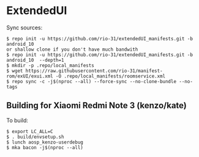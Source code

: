 # ExtendedUI #

<p align="center">
<a ="https://raw.githubusercontent.com/Extended-UI/android_manifest/android_10/ExtendedUI-banner.jpg">
</p>

Sync sources:

    $ repo init -u https://github.com/rio-31/extendedUI_manifests.git -b android_10
	or shallow clone if you don't have much bandwith
    $ repo init -u https://github.com/rio-31/extendedUI_manifests.git -b android_10  --depth=1
    $ mkdir -p .repo/local_manifests
    $ wget https://raw.githubusercontent.com/rio-31/manifest-rom/exUI/exui.xml -O .repo/local_manifests/roomservice.xml
    $ repo sync -c -j$(nproc --all) --force-sync --no-clone-bundle --no-tags

Building for Xiaomi Redmi Note 3 (kenzo/kate)
---------------

To build:

    $ export LC_ALL=C
    $ . build/envsetup.sh
    $ lunch aosp_kenzo-userdebug
    $ mka bacon -j$(nproc --all)

